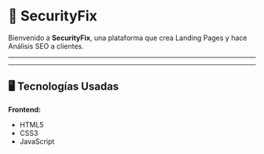 # 🚀 SecurityFix

Bienvenido a **SecurityFix**, una plataforma que crea Landing Pages y hace Análisis SEO a clientes.

---

---

## 🖥️ Tecnologías Usadas

**Frontend:**
- HTML5
- CSS3
- JavaScript

```css



